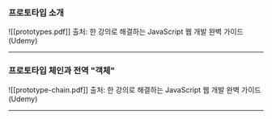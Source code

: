 ### 프로토타입 소개

![[prototypes.pdf]]
출처: 한 강의로 해결하는 JavaScript 웹 개발 완벽 가이드 (Udemy)

---
### 프로토타입 체인과 전역 "객체"

![[prototype-chain.pdf]]
출처: 한 강의로 해결하는 JavaScript 웹 개발 완벽 가이드 (Udemy)

---
